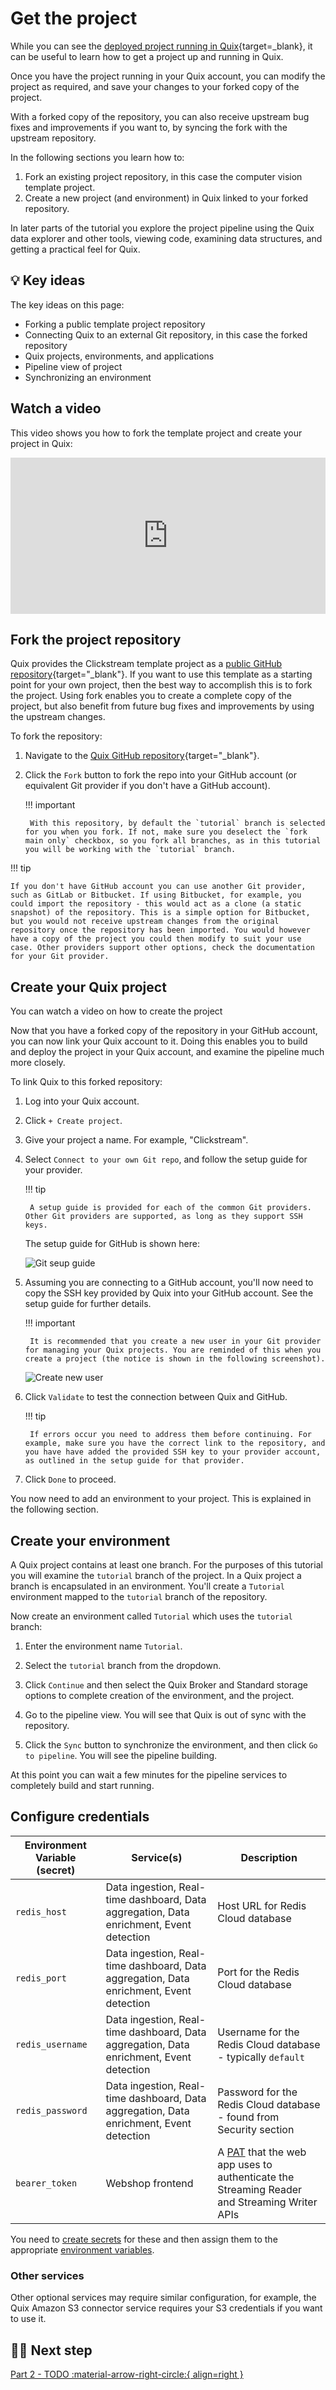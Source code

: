 # Get the project

While you can see the [deployed project running in Quix](TODO){target=_blank}, it can be useful to learn how to get a project up and running in Quix. 

Once you have the project running in your Quix account, you can modify the project as required, and save your changes to your forked copy of the project. 

With a forked copy of the repository, you can also receive upstream bug fixes and improvements if you want to, by syncing the fork with the upstream repository. 

In the following sections you learn how to:

1. Fork an existing project repository, in this case the computer vision template project.
2. Create a new project (and environment) in Quix linked to your forked repository.

In later parts of the tutorial you explore the project pipeline using the Quix data explorer and other tools, viewing code, examining data structures, and getting a practical feel for Quix.

## 💡 Key ideas

The key ideas on this page:

* Forking a public template project repository
* Connecting Quix to an external Git repository, in this case the forked repository
* Quix projects, environments, and applications
* Pipeline view of project
* Synchronizing an environment

## Watch a video

This video shows you how to fork the template project and create your project in Quix:

<div style="position: relative; padding-bottom: 49.61664841182914%; height: 0;"><iframe src="https://www.loom.com/embed/f1a462a7db8a44429261df1c03b26c48?sid=1e9fbaef-0961-4ccb-a597-d823e3a08b64" frameborder="0" webkitallowfullscreen mozallowfullscreen allowfullscreen style="position: absolute; top: 0; left: 0; width: 100%; height: 100%;"></iframe></div>

## Fork the project repository

Quix provides the Clickstream template project as a [public GitHub repository](https://github.com/quixio/template-clickstream){target="_blank"}. If you want to use this template as a starting point for your own project, then the best way to accomplish this is to fork the project. Using fork enables you to create a complete copy of the project, but also benefit from future bug fixes and improvements by using the upstream changes.

To fork the repository:

1. Navigate to the [Quix GitHub repository](https://github.com/quixio/template-clickstream){target="_blank"}.

2. Click the `Fork` button to fork the repo into your GitHub account (or equivalent Git provider if you don't have a GitHub account). 

    !!! important
    
        With this repository, by default the `tutorial` branch is selected for you when you fork. If not, make sure you deselect the `fork main only` checkbox, so you fork all branches, as in this tutorial you will be working with the `tutorial` branch.

!!! tip 

    If you don't have GitHub account you can use another Git provider, such as GitLab or Bitbucket. If using Bitbucket, for example, you could import the repository - this would act as a clone (a static snapshot) of the repository. This is a simple option for Bitbucket, but you would not receive upstream changes from the original repository once the repository has been imported. You would however have a copy of the project you could then modify to suit your use case. Other providers support other options, check the documentation for your Git provider.

## Create your Quix project

You can watch a video on how to create the project

Now that you have a forked copy of the repository in your GitHub account, you can now link your Quix account to it. Doing this enables you to build and deploy the project in your Quix account, and examine the pipeline much more closely.

To link Quix to this forked repository:

1. Log into your Quix account.

2. Click `+ Create project`.

3. Give your project a name. For example, "Clickstream".

4. Select `Connect to your own Git repo`, and follow the setup guide for your provider.

    !!! tip

        A setup guide is provided for each of the common Git providers. Other Git providers are supported, as long as they support SSH keys.

    The setup guide for GitHub is shown here:
            
    ![Git seup guide](../../images/git-setup-guide.png)

5. Assuming you are connecting to a GitHub account, you'll now need to copy the SSH key provided by Quix into your GitHub account. See the setup guide for further details.

    !!! important

        It is recommended that you create a new user in your Git provider for managing your Quix projects. You are reminded of this when you create a project (the notice is shown in the following screenshot).

    ![Create new user](../../images/create-new-github-user.png)


6. Click `Validate` to test the connection between Quix and GitHub. 

    !!! tip
    
        If errors occur you need to address them before continuing. For example, make sure you have the correct link to the repository, and you have have added the provided SSH key to your provider account, as outlined in the setup guide for that provider.

7. Click `Done` to proceed.

You now need to add an environment to your project. This is explained in the following section.

## Create your environment

A Quix project contains at least one branch. For the purposes of this tutorial you will examine the `tutorial` branch of the project. In a Quix project a branch is encapsulated in an environment. You'll create a `Tutorial` environment mapped to the `tutorial` branch of the repository.

Now create an environment called `Tutorial` which uses the `tutorial` branch:

1. Enter the environment name `Tutorial`.

2. Select the `tutorial` branch from the dropdown.

3. Click `Continue` and then select the Quix Broker and Standard storage options to complete creation of the environment, and the project.

4. Go to the pipeline view. You will see that Quix is out of sync with the repository.

5. Click the `Sync` button to synchronize the environment, and then click `Go to pipeline`. You will see the pipeline building.

At this point you can wait a few minutes for the pipeline services to completely build and start running.

## Configure credentials

| Environment Variable (secret) | Service(s) | Description|
|---|---|---|
| `redis_host` | Data ingestion, Real-time dashboard, Data aggregation, Data enrichment, Event detection | Host URL for Redis Cloud database |
| `redis_port` | Data ingestion, Real-time dashboard, Data aggregation, Data enrichment, Event detection | Port for the Redis Cloud database |
| `redis_username` | Data ingestion, Real-time dashboard, Data aggregation, Data enrichment, Event detection | Username for the Redis Cloud database - typically `default`|
| `redis_password` | Data ingestion, Real-time dashboard, Data aggregation, Data enrichment, Event detection | Password for the Redis Cloud database - found from Security section |
| `bearer_token` | Webshop frontend | A [PAT](../../develop/authentication/personal-access-token.md) that the web app uses to authenticate the Streaming Reader and Streaming Writer APIs |

You need to [create secrets](../../deploy/secrets-management.md) for these and then assign them to the appropriate [environment variables](../../deploy/environment-variables.md).

### Other services

Other optional services may require similar configuration, for example, the Quix Amazon S3 connector service requires your S3 credentials if you want to use it.

## 🏃‍♀️ Next step

[Part 2 - TODO :material-arrow-right-circle:{ align=right }](TODO)
